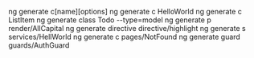 ng generate c[name][options]
ng generate c HelloWorld
ng generate c ListItem
ng generate class Todo --type=model
ng generate p render/AllCapital
ng generate directive directive/highlight
ng generate s services/HellWorld
ng generate c pages/NotFound
ng generate guard guards/AuthGuard
